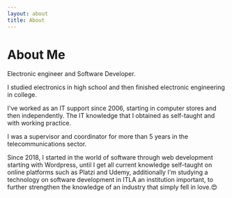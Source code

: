```yaml
---
layout: about
title: About
---
```


# About Me

Electronic engineer and Software Developer.

I studied electronics in high school and then finished electronic engineering in college.

I've worked as an IT support since 2006, starting in computer stores and then independently. The IT knowledge that I obtained as self-taught and with working practice.

I was a supervisor and coordinator for more than 5 years in the telecommunications sector.

Since 2018, I started in the world of software through web development starting with Wordpress, until I get all current knowledge self-taught on online platforms such as Platzi and Udemy, additionally I'm studying a technology on software development in ITLA an institution important, to further strengthen the knowledge of an industry that simply fell in love.😍



